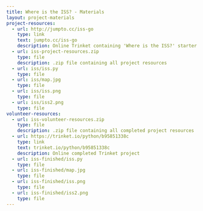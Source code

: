 ```yaml
---
title: Where is the ISS? - Materials
layout: project-materials
project-resources:     
  - url: http://jumpto.cc/iss-go
    type: link
    text: jumpto.cc/iss-go
    description: Online Trinket containing 'Where is the ISS?' starter resources
  - url: iss-project-resources.zip
    type: file
    description: .zip file containing all project resources
  - url: iss/iss.py
    type: file
  - url: iss/map.jpg
    type: file
  - url: iss/iss.png
    type: file
  - url: iss/iss2.png
    type: file                      
volunteer-resources:
  - url: iss-volunteer-resources.zip
    type: file
    description: .zip file containing all completed project resources
  - url: https://trinket.io/python/b95851338c
    type: link
    text: trinket.io/python/b95851338c
    description: Online completed Trinket project
  - url: iss-finished/iss.py
    type: file
  - url: iss-finished/map.jpg
    type: file
  - url: iss-finished/iss.png
    type: file
  - url: iss-finished/iss2.png
    type: file 
---
```


